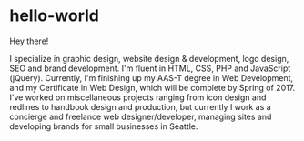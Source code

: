 # hello-world

Hey there!

I specialize in graphic design, website design & development, logo design, SEO and brand development. I'm fluent in HTML, CSS, PHP and JavaScript (jQuery). Currently, I'm finishing up my AAS-T degree in Web Development, and my Certificate in Web Design, which will be complete by Spring of 2017.
I've worked on miscellaneous projects ranging from icon design and redlines to handbook design and production, but currently I work as a concierge and freelance web designer/developer, managing sites and developing brands for small businesses in Seattle.
